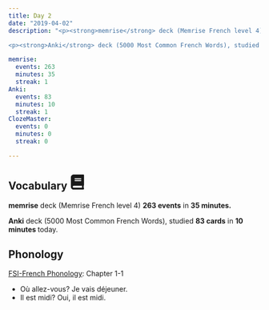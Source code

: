 ```yaml
---
title: Day 2
date: "2019-04-02"
description: "<p><strong>memrise</strong> deck (Memrise French level 4) <strong>263 events</strong> in <strong>35 minutes.</strong></p>

<p><strong>Anki</strong> deck (5000 Most Common French Words), studied <strong>83 cards</strong> in <strong>10 minutes </strong>today.</p>"

memrise: 
  events: 263
  minutes: 35
  streak: 1
Anki:
  events: 83
  minutes: 10
  streak: 1
ClozeMaster:
  events: 0
  minutes: 0
  streak: 0

---
```


<h2>Vocabulary <svg height="30" width="30" aria-hidden="true" focusable="false" data-prefix="fas" data-icon="book" class="svg-inline--fa fa-book fa-w-14" role="img" xmlns="http://www.w3.org/2000/svg" viewBox="0 0 448 512"><path fill="currentColor" d="M448 360V24c0-13.3-10.7-24-24-24H96C43 0 0 43 0 96v320c0 53 43 96 96 96h328c13.3 0 24-10.7 24-24v-16c0-7.5-3.5-14.3-8.9-18.7-4.2-15.4-4.2-59.3 0-74.7 5.4-4.3 8.9-11.1 8.9-18.6zM128 134c0-3.3 2.7-6 6-6h212c3.3 0 6 2.7 6 6v20c0 3.3-2.7 6-6 6H134c-3.3 0-6-2.7-6-6v-20zm0 64c0-3.3 2.7-6 6-6h212c3.3 0 6 2.7 6 6v20c0 3.3-2.7 6-6 6H134c-3.3 0-6-2.7-6-6v-20zm253.4 250H96c-17.7 0-32-14.3-32-32 0-17.6 14.4-32 32-32h285.4c-1.9 17.1-1.9 46.9 0 64z"></path></svg></h2>
<p><strong>memrise</strong> deck (Memrise French level 4) <strong>263 events</strong> in <strong>35 minutes.</strong></p>

<p><strong>Anki</strong> deck (5000 Most Common French Words), studied <strong>83 cards</strong> in <strong>10 minutes </strong>today.</p>

<h2>Phonology</h2>

[FSI-French Phonology](https://www.livelingua.com/french/courses/fsi/French_Phonology/): Chapter 1-1

<ul>
  <li>Où allez-vous? Je vais déjeuner.</li>
  <li>Il est midi? Oui, il est midi.</li>
</ul>

